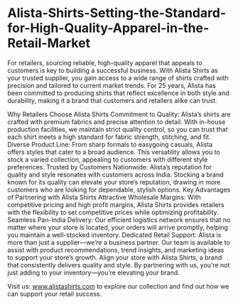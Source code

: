# Alista-Shirts-Setting-the-Standard-for-High-Quality-Apparel-in-the-Retail-Market
For retailers, sourcing reliable, high-quality apparel that appeals to customers is key to building a successful business. With Alista Shirts as your trusted supplier, you gain access to a wide range of shirts crafted with precision and tailored to current market trends. For 25 years, Alista has been committed to producing shirts that reflect excellence in both style and durability, making it a brand that customers and retailers alike can trust.

Why Retailers Choose Alista Shirts
Commitment to Quality: Alista’s shirts are crafted with premium fabrics and precise attention to detail. With in-house production facilities, we maintain strict quality control, so you can trust that each shirt meets a high standard for fabric strength, stitching, and fit.
Diverse Product Line: From sharp formals to easygoing casuals, Alista offers styles that cater to a broad audience. This versatility allows you to stock a varied collection, appealing to customers with different style preferences.
Trusted by Customers Nationwide: Alista’s reputation for quality and style resonates with customers across India. Stocking a brand known for its quality can elevate your store’s reputation, drawing in more customers who are looking for dependable, stylish options.
Key Advantages of Partnering with Alista Shirts
Attractive Wholesale Margins: With competitive pricing and high profit margins, Alista Shirts provides retailers with the flexibility to set competitive prices while optimizing profitability.
Seamless Pan-India Delivery: Our efficient logistics network ensures that no matter where your store is located, your orders will arrive promptly, helping you maintain a well-stocked inventory.
Dedicated Retail Support: Alista is more than just a supplier—we’re a business partner. Our team is available to assist with product recommendations, trend insights, and marketing ideas to support your store’s growth.
Align your store with Alista Shirts, a brand that consistently delivers quality and style. By partnering with us, you’re not just adding to your inventory—you’re elevating your brand.

Visit us: www.alistashirts.com to explore our collection and find out how we can support your retail success.
